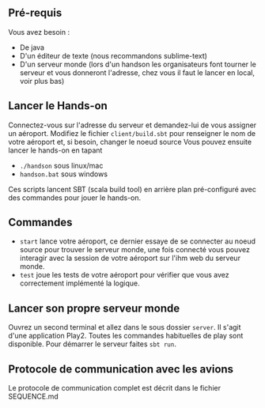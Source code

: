 Pré-requis
------------

Vous avez besoin :
* De java
* D'un éditeur de texte (nous recommandons sublime-text)
* D'un serveur monde (lors d'un handson les organisateurs font tourner le serveur et vous donneront l'adresse, chez vous il faut le lancer en local, voir plus bas)

Lancer le Hands-on
------------
Connectez-vous sur l'adresse du serveur et demandez-lui de vous assigner un aéroport.
Modifiez le fichier `client/build.sbt` pour renseigner le nom de votre aéroport et, si besoin, changer le noeud source
Vous pouvez ensuite lancer le hands-on en tapant
* ```./handson``` sous linux/mac
* ```handson.bat``` sous windows

Ces scripts lancent SBT (scala build tool) en arrière plan pré-configuré avec des commandes pour jouer le hands-on.

Commandes
------------
* `start` lance votre aéroport, ce dernier essaye de se connecter au noeud source pour trouver le serveur monde, une fois
connecté vous pouvez interagir avec la session de votre aéroport sur l'ihm web du serveur monde.
* `test` joue les tests de votre aéroport pour vérifier que vous avez correctement implémenté la logique.

Lancer son propre serveur monde
------------
Ouvrez un second terminal et allez dans le sous dossier `server`. Il s'agit d'une application Play2. Toutes les commandes habituelles de play sont disponible.
Pour démarrer le serveur faites `sbt run`.

Protocole de communication avec les avions
------------

Le protocole de communication complet est décrit dans le fichier SEQUENCE.md